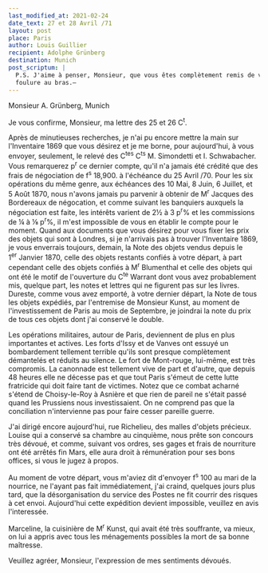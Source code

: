 ```yaml
---
last_modified_at: 2021-02-24
date_text: 27 et 28 Avril /71
layout: post
place: Paris
author: Louis Guillier
recipient: Adolphe Grünberg
destination: Munich
post_scriptum: |
  P.S. J'aime à penser, Monsieur, que vous êtes complètement remis de votre
  foulure au bras.—
---
```


Monsieur A. Grünberg, Munich

Je vous confirme, Monsieur, ma lettre des 25 et 26 C<sup>t</sup>.

Après de minutieuses recherches, je n'ai pu encore mettre la main sur
l'Inventaire 1869 que vous désirez et je me borne, pour aujourd'hui, à vous
envoyer, seulement, le relevé des C<sup>tes</sup> C<sup>ts</sup> M. Simondetti
et I. Schwabacher.
Vous remarquerez p<sup>r</sup> ce dernier compte, qu'il n'a jamais été crédité
que des frais de négociation de f<sup>s</sup> 18,900. à l'échéance du 25 Avril /70.
Pour les six opérations du même genre, aux échéances des 10 Mai, 8 Juin,
6 Juillet, et 5 Août 1870, nous n'avons jamais pu parvenir à obtenir de
M<sup>r</sup> Jacques des Bordereaux de négocation, et comme suivant les
banquiers auxquels la négociation est faite, les intérêts varient de 2½
à 3 p<sup>r</sup>% et les commissions de ¼ à ⅛ p<sup>r</sup>%, il m'est
impossible de vous en établir le compte pour le moment.
Quand aux documents que vous désirez pour vous fixer les prix des objets qui
sont à Londres, si je n'arrivais pas à trouver l'Inventaire 1869, je vous
enverrais toujours, demain, la Note des objets vendus depuis le
1<sup>er</sup> Janvier 1870, celle des objets restants confiés à votre départ,
à part cependant celle des objets confiés à M<sup>r</sup> Blumenthal et celle
des objets qui ont été le motif de l'ouverture du C<sup>te</sup> Warrant dont
vous avez probablement mis, quelque part, les notes et lettres qui ne figurent
pas sur les livres.
Dureste, comme vous avez emporté, à votre dernier départ, la Note de tous les
objets expédiés, par l'entremise de Monsieur Kunst, au moment de
l'investissement de Paris au mois de Septembre, je joindrai la note du prix de
tous ces objets dont j'ai conservé le double.

Les opérations militaires, autour de Paris, deviennent de plus en plus
importantes et actives.
Les forts d'Issy et de Vanves ont essuyé un bombardement tellement terrible
qu'ils sont presque complètement démantelés et réduits au silence.
Le fort de Mont-rouge, lui-même, est très compromis.
La canonnade est tellement vive de part et d'autre, que depuis 48 heures elle
ne décesse pas et que tout Paris s'émeut de cette lutte fratricide qui doit
faire tant de victimes.
Notez que ce combat acharné s'étend de Choisy-le-Roy à Asnière et que rien de
pareil ne s'était passé quand les Prussiens nous investissaient.
On ne comprend pas que la conciliation n'intervienne pas pour faire cesser
pareille guerre.

J'ai dirigé encore aujourd'hui, rue Richelieu, des malles d'objets précieux.
Louise qui a conservé sa chambre au cinquième, nous prête son concours très
dévoué, et comme, suivant vos ordres, ses gages et frais de nourriture ont été
arrêtés fin Mars, elle aura droit à rémunération pour ses bons offices, si vous
le jugez à propos.

Au moment de votre départ, vous m'aviez dit d'envoyer f<sup>s</sup> 100 au mari
de la nourrice, ne l'ayant pas fait immédiatement, j'ai craind, quelques jours plus
tard, que la désorganisation du service des Postes ne fit courrir des risques
à cet envoi.
Aujourd'hui cette expédition devient impossible, veuillez en avis l'interessée.

Marceline, la cuisinière de M<sup>r</sup> Kunst, qui avait été très souffrante,
va mieux, on lui a appris avec tous les ménagements possibles la mort de sa
bonne maîtresse.

Veuillez agréer, Monsieur, l'expression de mes sentiments dévoués.
